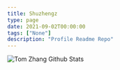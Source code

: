 ```yaml
---
title: Shuzhengz
type: page
date: 2021-09-02T00:00:00
tags: ["None"]
description: "Profile Readme Repo"
---
```


![Tom Zhang Github Stats](https://github-readme-stats.vercel.app/api?username=Shuzhengz&count_private=true&show_icons=true&title_color=fff&icon_color=79ff97&text_color=9f9f9f&bg_color=151515)
